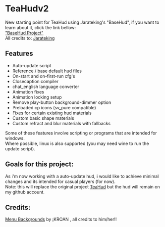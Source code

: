 # TeaHudv2

New starting point for TeaHud using Jarateking's "BaseHud", if you want to learn about it, click the link bellow: <br>
["BaseHud Project"](https://github.com/JarateKing/BaseHud) <br>
All credits to: [Jarateking](https://github.com/JarateKing)

## Features

* Auto-update script
* Reference / base default hud files
* On-start and on-first-run cfg's
* Closecaption compiler
* chat_english language converter
* Animation fixes
* Animation locking setup
* Remove play-button background-dimmer option
* Preloaded cp icons (sv_pure compatible)
* Fixes for certain existing hud materials
* Custom basic shape materials
* Custom refract and blur materials with fallbacks

Some of these features involve scripting or programs that are intended for windows.<br>
Where possible, linux is also supported (you may need wine to run the update script).

## Goals for this project:
As i'm now working with a auto-update hud, i would like to achieve minimal changes and its intended for casual players (for now). <br>
Note: this will replace the original project [TeaHud](https://github.com/DrinkinTea22/TeaHud) but the hud will remain on 
my github account.

## Credits:
[Menu Backgrounds](https://gamebanana.com/mods/25625) by ¡KROAN , all credits to him/her!!

